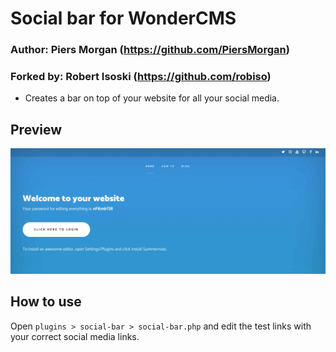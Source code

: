 # Social bar for WonderCMS
### Author: Piers Morgan (https://github.com/PiersMorgan)
### Forked by: Robert Isoski (https://github.com/robiso)

- Creates a bar on top of your website for all your social media.

## Preview
![Plugin preview](/preview.jpg)

## How to use
Open `plugins > social-bar > social-bar.php` and edit the test links with your correct social media links.
